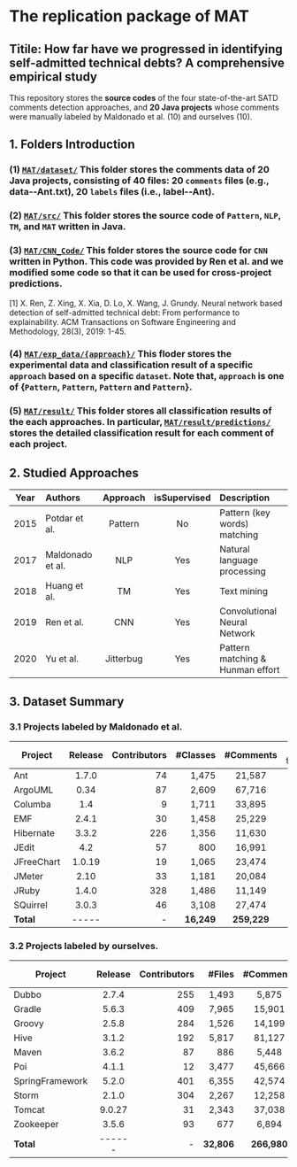 # The replication package of MAT


## Titile: How far have we progressed in identifying self-admitted technical debts? A comprehensive empirical study

This repository stores the **source codes** of the four state-of-the-art SATD comments detection approaches, and **20 Java projects** whose comments were manually labeled by Maldonado et al. (10) and ourselves (10).

## 1. Folders Introduction

### (1) [`MAT/dataset/`](https://github.com/Naplues/MAT/tree/master/dataset) This folder stores the comments data of 20 Java projects, consisting of 40 files: 20 `comments` files (e.g., data--Ant.txt), 20 `labels` files (i.e., label--Ant).

### (2) [`MAT/src/`](https://github.com/Naplues/MAT/tree/master/src) This folder stores the source code of `Pattern`, `NLP`, `TM`, and `MAT` written in Java.

### (3) [`MAT/CNN_Code/`](https://github.com/Naplues/MAT/tree/master/CNN_Code) This folder stores the source code for `CNN` written in Python. This code was provided by Ren et al. and we modified some code so that it can be used for cross-project predictions.

[1] X. Ren, Z. Xing, X. Xia, D. Lo, X. Wang, J. Grundy. Neural network based detection of self-admitted technical debt: From performance to explainability. ACM Transactions on Software Engineering and Methodology, 28(3), 2019: 1-45.

### (4) [`MAT/exp_data/{approach}/`](https://github.com/Naplues/MAT/tree/master/exp_data) This floder stores the experimental data and classification result of a specific `approach` based on a specific `dataset`. Note that, `approach` is one of {`Pattern`, `Pattern`, `Pattern` and `Pattern`}.

### (5) [`MAT/result/`](https://github.com/Naplues/MAT/tree/master/result) This folder stores all classification results of the each approaches. In particular, [`MAT/result/predictions/`](https://github.com/Naplues/MAT/tree/master/result/predictions) stores the detailed classification result for each comment of each project.



## 2. Studied Approaches

Year | Authors          | Approach | isSupervised | Description
---- | :------          | :------: | :----------: | :-------------
2015 | Potdar et al.    | Pattern  |      No      | Pattern (key words) matching
2017 | Maldonado et al. | NLP      |     Yes      | Natural language processing
2018 | Huang et al.     | TM       |     Yes      | Text mining
2019 | Ren et al.       | CNN      |     Yes      | Convolutional Neural Network
2020 | Yu et al.        | Jitterbug|     Yes      | Pattern matching & Hunman effort


## 3. Dataset Summary

### 3.1 Projects labeled by Maldonado et al.
Project    | Release | Contributors | #Classes | #Comments | #After flitering | SATD | % of SATD
-------    | :-----: | -----------: | -----: | :-------: | :--------------: | ---: | --------:
Ant        | 1.7.0   |     74       |  1,475 |   21,587  |       3,052      | 102  |   0.47%
ArgoUML    | 0.34    |     87       |  2,609 |  67,716   |       5,426      | 969  |   1.43%
Columba    | 1.4     |      9       |  1,711 |  33,895   |       4,090      | 128  |   0.38%
EMF        | 2.4.1   |     30       |  1,458 |  25,229   |       2,585      |  74  |   0.29%
Hibernate  | 3.3.2   |    226       |  1,356 |  11,630   |       2,492      | 377  |   3.24%
JEdit      | 4.2     |     57       |    800 |  16,991   |       4,644      | 195  |   1.15%
JFreeChart | 1.0.19  |     19       |  1,065 |  23,474   |       2,494      | 101  |   0.43%
JMeter     | 2.10    |     33       |  1,181 |  20,084   |       4,148      | 282  |   1.40%
JRuby      | 1.4.0   |    328       |  1,486 |  11,149   |       3,652      | 383  |   3.44%
SQuirrel   | 3.0.3   |     46       |  3,108 |  27,474   |       4,473      | 201  |   0.73%
**Total** | -----   |    -     | **16,249** | **259,229** | **37,056** | **2,812** | **1.08%**

### 3.2 Projects labeled by ourselves.
Project         | Release | Contributors | #Files | #Comments | #After flitering |  SATD | % of SATD
-------         | :-----: | -----------: | -----: | :-------: | :--------------: |  ---: | --------:
Dubbo           | 2.7.4   |    255       |  1,493 |     5,875 |       1,649      |    85 |  1.45%
Gradle          | 5.6.3   |    409       |  7,965 |    15,901 |       3,324      |   321 |  2.02%
Groovy          | 2.5.8   |    284       |  1,526 |    14,199 |       4,435      |   249 |  1.75%
Hive            | 3.1.2   |    192       |  5,817 |    81,127 |      29,340      | 1,046 |  1.29%
Maven           | 3.6.2   |     87       |    886 |     5,448 |       1,219      |   136 |  2.50%
Poi             | 4.1.1   |     12       |  3,477 |    45,666 |      15,033      |   618 |  1.35%
SpringFramework | 5.2.0   |    401       |  6,355 |    42,574 |       7,712      |    98 |  0.23%
Storm           | 2.1.0   |    304       |  2,267 |    12,258 |       3,639      |    92 |  0.75%
Tomcat          | 9.0.27  |     31       |  2,343 |    37,038 |      12,218      |   287 |  0.77%
Zookeeper       | 3.5.6   |     93       |    677 |     6,894 |       2,691      |    63 |  0.91%
**Total**        | ------  |     -    | **32,806** | **266,980** | **81,260** | **2,995** | **1.12%**

